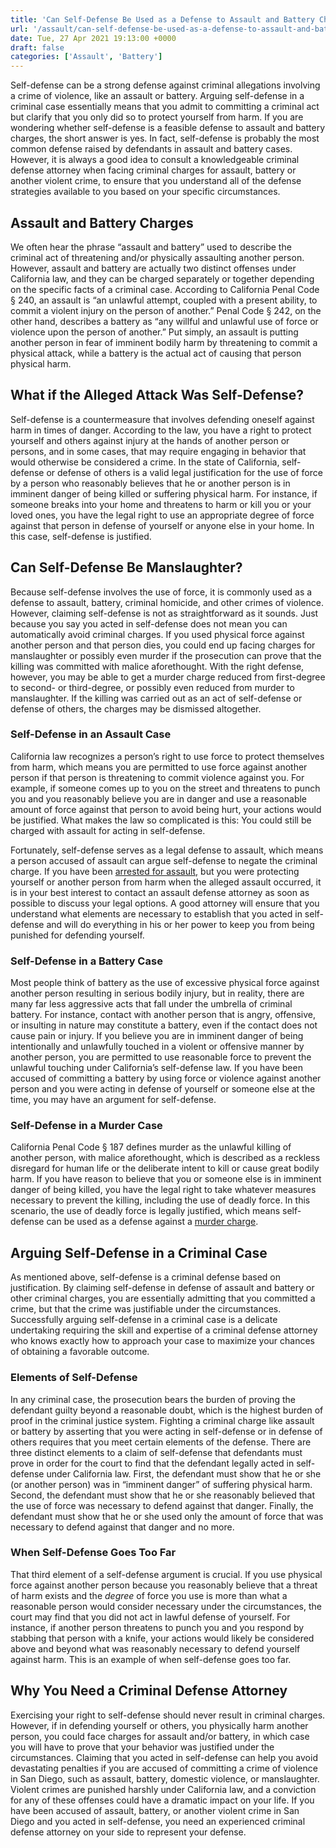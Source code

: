 ```yaml
---
title: 'Can Self-Defense Be Used as a Defense to Assault and Battery Charges?'
url: '/assault/can-self-defense-be-used-as-a-defense-to-assault-and-battery-charges/987/'
date: Tue, 27 Apr 2021 19:13:00 +0000
draft: false
categories: ['Assault', 'Battery']
---
```


Self-defense can be a strong defense against criminal allegations involving a crime of violence, like an assault or battery. Arguing self-defense in a criminal case essentially means that you admit to committing a criminal act but clarify that you only did so to protect yourself from harm. If you are wondering whether self-defense is a feasible defense to assault and battery charges, the short answer is yes. In fact, self-defense is probably the most common defense raised by defendants in assault and battery cases. However, it is always a good idea to consult a knowledgeable criminal defense attorney when facing criminal charges for assault, battery or another violent crime, to ensure that you understand all of the defense strategies available to you based on your specific circumstances.

Assault and Battery Charges
---------------------------

We often hear the phrase “assault and battery” used to describe the criminal act of threatening and/or physically assaulting another person. However, assault and battery are actually two distinct offenses under California law, and they can be charged separately or together depending on the specific facts of a criminal case. According to California Penal Code § 240, an assault is “an unlawful attempt, coupled with a present ability, to commit a violent injury on the person of another.” Penal Code § 242, on the other hand, describes a battery as “any willful and unlawful use of force or violence upon the person of another.” Put simply, an assault is putting another person in fear of imminent bodily harm by threatening to commit a physical attack, while a battery is the actual act of causing that person physical harm.

What if the Alleged Attack Was Self-Defense?
--------------------------------------------

Self-defense is a countermeasure that involves defending oneself against harm in times of danger. According to the law, you have a right to protect yourself and others against injury at the hands of another person or persons, and in some cases, that may require engaging in behavior that would otherwise be considered a crime. In the state of California, self-defense or defense of others is a valid legal justification for the use of force by a person who reasonably believes that he or another person is in imminent danger of being killed or suffering physical harm. For instance, if someone breaks into your home and threatens to harm or kill you or your loved ones, you have the legal right to use an appropriate degree of force against that person in defense of yourself or anyone else in your home. In this case, self-defense is justified.

Can Self-Defense Be Manslaughter?
---------------------------------

Because self-defense involves the use of force, it is commonly used as a defense to assault, battery, criminal homicide, and other crimes of violence. However, claiming self-defense is not as straightforward as it sounds. Just because you say you acted in self-defense does not mean you can automatically avoid criminal charges. If you used physical force against another person and that person dies, you could end up facing charges for manslaughter or possibly even murder if the prosecution can prove that the killing was committed with malice aforethought. With the right defense, however, you may be able to get a murder charge reduced from first-degree to second- or third-degree, or possibly even reduced from murder to manslaughter. If the killing was carried out as an act of self-defense or defense of others, the charges may be dismissed altogether.

### Self-Defense in an Assault Case

California law recognizes a person’s right to use force to protect themselves from harm, which means you are permitted to use force against another person if that person is threatening to commit violence against you. For example, if someone comes up to you on the street and threatens to punch you and you reasonably believe you are in danger and use a reasonable amount of force against that person to avoid being hurt, your actions would be justified. What makes the law so complicated is this: You could still be charged with assault for acting in self-defense.

Fortunately, self-defense serves as a legal defense to assault, which means a person accused of assault can argue self-defense to negate the criminal charge. If you have been [arrested for assault,](https://www.sevenslegal.com/criminal-attorney/aggravated-indecent-assault-charges-cosby/435/) but you were protecting yourself or another person from harm when the alleged assault occurred, it is in your best interest to contact an assault defense attorney as soon as possible to discuss your legal options. A good attorney will ensure that you understand what elements are necessary to establish that you acted in self-defense and will do everything in his or her power to keep you from being punished for defending yourself.

### Self-Defense in a Battery Case

Most people think of battery as the use of excessive physical force against another person resulting in serious bodily injury, but in reality, there are many far less aggressive acts that fall under the umbrella of criminal battery. For instance, contact with another person that is angry, offensive, or insulting in nature may constitute a battery, even if the contact does not cause pain or injury. If you believe you are in imminent danger of being intentionally and unlawfully touched in a violent or offensive manner by another person, you are permitted to use reasonable force to prevent the unlawful touching under California’s self-defense law. If you have been accused of committing a battery by using force or violence against another person and you were acting in defense of yourself or someone else at the time, you may have an argument for self-defense.

### Self-Defense in a Murder Case

California Penal Code § 187 defines murder as the unlawful killing of another person, with malice aforethought, which is described as a reckless disregard for human life or the deliberate intent to kill or cause great bodily harm. If you have reason to believe that you or someone else is in imminent danger of being killed, you have the legal right to take whatever measures necessary to prevent the killing, including the use of deadly force. In this scenario, the use of deadly force is legally justified, which means self-defense can be used as a defense against a [murder charge](https://www.sevenslegal.com/murder-lawyer-san-diego/).

Arguing Self-Defense in a Criminal Case
---------------------------------------

As mentioned above, self-defense is a criminal defense based on justification. By claiming self-defense in defense of assault and battery or other criminal charges, you are essentially admitting that you committed a crime, but that the crime was justifiable under the circumstances. Successfully arguing self-defense in a criminal case is a delicate undertaking requiring the skill and expertise of a criminal defense attorney who knows exactly how to approach your case to maximize your chances of obtaining a favorable outcome.

### Elements of Self-Defense

In any criminal case, the prosecution bears the burden of proving the defendant guilty beyond a reasonable doubt, which is the highest burden of proof in the criminal justice system. Fighting a criminal charge like assault or battery by asserting that you were acting in self-defense or in defense of others requires that you meet certain elements of the defense. There are three distinct elements to a claim of self-defense that defendants must prove in order for the court to find that the defendant legally acted in self-defense under California law. First, the defendant must show that he or she (or another person) was in “imminent danger” of suffering physical harm. Second, the defendant must show that he or she reasonably believed that the use of force was necessary to defend against that danger. Finally, the defendant must show that he or she used only the amount of force that was necessary to defend against that danger and no more.

### When Self-Defense Goes Too Far

That third element of a self-defense argument is crucial. If you use physical force against another person because you reasonably believe that a threat of harm exists and the _degree_ of force you use is more than what a reasonable person would consider necessary under the circumstances, the court may find that you did not act in lawful defense of yourself. For instance, if another person threatens to punch you and you respond by stabbing that person with a knife, your actions would likely be considered above and beyond what was reasonably necessary to defend yourself against harm. This is an example of when self-defense goes too far.

Why You Need a Criminal Defense Attorney
----------------------------------------

Exercising your right to self-defense should never result in criminal charges. However, if in defending yourself or others, you physically harm another person, you could face charges for assault and/or battery, in which case you will have to prove that your behavior was justified under the circumstances. Claiming that you acted in self-defense can help you avoid devastating penalties if you are accused of committing a crime of violence in San Diego, such as assault, battery, domestic violence, or manslaughter. Violent crimes are punished harshly under California law, and a conviction for any of these offenses could have a dramatic impact on your life. If you have been accused of assault, battery, or another violent crime in San Diego and you acted in self-defense, you need an experienced criminal defense attorney on your side to represent your defense.